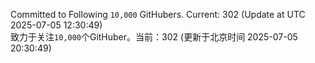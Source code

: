 Committed to Following `10,000` GitHubers. Current: <!-- FOLLOWING_COUNT -->302<!-- FOLLOWING_COUNT --> (Update at UTC <!-- LAST_UPDATED -->2025-07-05 12:30:49<!-- LAST_UPDATED -->)<br>
致力于关注`10,000`个GitHuber。当前：<!-- FOLLOWING_COUNT -->302<!-- FOLLOWING_COUNT --> (更新于北京时间 <!-- LAST_UPDATED_CST -->2025-07-05 20:30:49<!-- LAST_UPDATED_CST -->)
